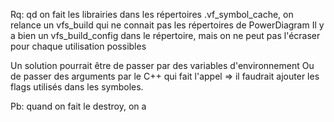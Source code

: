 Rq: qd on fait les librairies dans les répertoires .vf_symbol_cache, on relance un vfs_build qui ne connait pas les répertoires de PowerDiagram 
  Il y a bien un vfs_build_config dans le répertoire, mais on ne peut pas l'écraser pour chaque utilisation possibles

  Un solution pourrait être de passer par des variables d'environnement
  Ou de passer des arguments par le C++ qui fait l'appel
    => il faudrait ajouter les flags utilisés dans les symboles.
    

Pb: quand on fait le destroy, on a  

